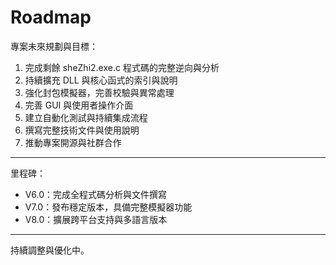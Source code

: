 
# Roadmap

專案未來規劃與目標：

1. 完成剩餘 sheZhi2.exe.c 程式碼的完整逆向與分析  
2. 持續擴充 DLL 與核心函式的索引與說明  
3. 強化封包模擬器，完善校驗與異常處理  
4. 完善 GUI 與使用者操作介面  
5. 建立自動化測試與持續集成流程  
6. 撰寫完整技術文件與使用說明  
7. 推動專案開源與社群合作

---

里程碑：

- V6.0：完成全程式碼分析與文件撰寫  
- V7.0：發布穩定版本，具備完整模擬器功能  
- V8.0：擴展跨平台支持與多語言版本

---

持續調整與優化中。

